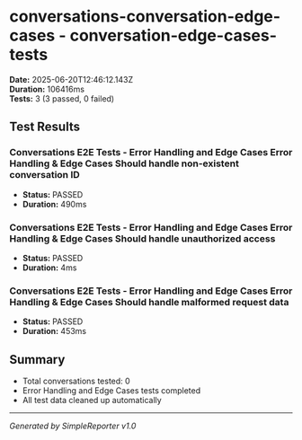 # conversations-conversation-edge-cases - conversation-edge-cases-tests

**Date:** 2025-06-20T12:46:12.143Z  
**Duration:** 106416ms  
**Tests:** 3 (3 passed, 0 failed)

## Test Results


### Conversations E2E Tests - Error Handling and Edge Cases Error Handling & Edge Cases Should handle non-existent conversation ID
- **Status:** PASSED
- **Duration:** 490ms



### Conversations E2E Tests - Error Handling and Edge Cases Error Handling & Edge Cases Should handle unauthorized access
- **Status:** PASSED
- **Duration:** 4ms



### Conversations E2E Tests - Error Handling and Edge Cases Error Handling & Edge Cases Should handle malformed request data
- **Status:** PASSED
- **Duration:** 453ms



## Summary

- Total conversations tested: 0
- Error Handling and Edge Cases tests completed
- All test data cleaned up automatically

---
*Generated by SimpleReporter v1.0*
